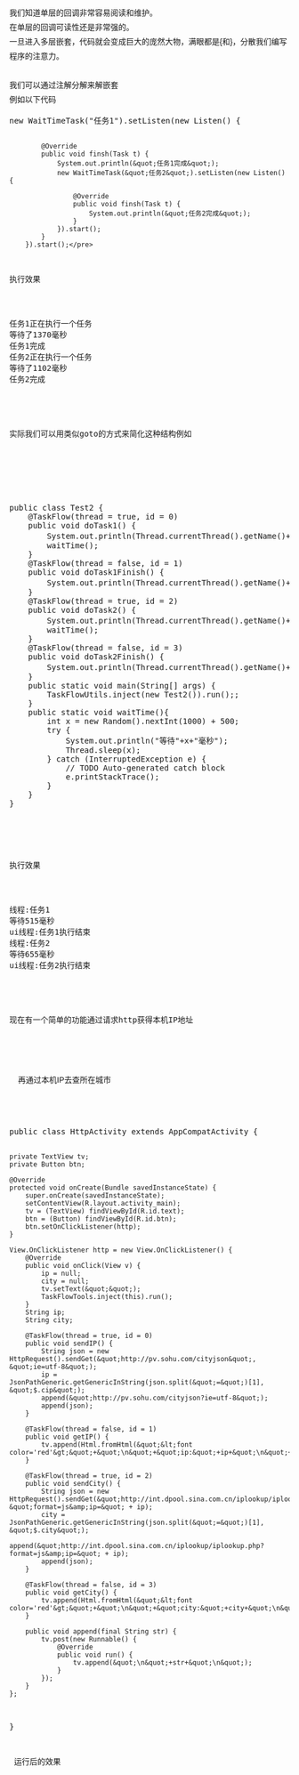 <p style="margin-top:0px; margin-bottom:0px; padding-top:0px; padding-bottom:0px; font-family:Arial; font-size:14px; line-height:26px">
	我们知道单层的回调非常容易阅读和维护。
</p>
<p style="margin-top:0px; margin-bottom:0px; padding-top:0px; padding-bottom:0px; font-family:Arial; font-size:14px; line-height:26px">
	在单层的回调可读性还是非常强的。
</p>
<p style="margin-top:0px; margin-bottom:0px; padding-top:0px; padding-bottom:0px; font-family:Arial; font-size:14px; line-height:26px">
	一旦进入多层嵌套，代码就会变成巨大的庞然大物，满眼都是{和}，分散我们编写程序的注意力。
</p>
<p style="margin-top:0px; margin-bottom:0px; padding-top:0px; padding-bottom:0px; font-family:Arial; font-size:14px; line-height:26px">
	<br />
	
</p>
<p style="margin-top:0px; margin-bottom:0px; padding-top:0px; padding-bottom:0px; font-family:Arial; font-size:14px; line-height:26px">
	我们可以通过注解分解来解嵌套
</p>
<p style="margin-top:0px; margin-bottom:0px; padding-top:0px; padding-bottom:0px; font-family:Arial; font-size:14px; line-height:26px">
	例如以下代码
</p>
<p style="margin-top:0px; margin-bottom:0px; padding-top:0px; padding-bottom:0px; font-family:Arial; font-size:14px; line-height:26px">
</p>
<pre code_snippet_id="1630449" snippet_file_name="blog_20160331_1_3182537" name="code" class="java">new WaitTimeTask(&quot;任务1&quot;).setListen(new Listen() {

			@Override
			public void finsh(Task t) {
				System.out.println(&quot;任务1完成&quot;);
				new WaitTimeTask(&quot;任务2&quot;).setListen(new Listen() {

					@Override
					public void finsh(Task t) {
						System.out.println(&quot;任务2完成&quot;);
					}
				}).start();
			}
		}).start();</pre>
<pre code_snippet_id="1630449" snippet_file_name="blog_20160331_5_8678223" name="code" class="java">执行效果</pre>
<pre code_snippet_id="1630449" snippet_file_name="blog_20160331_3_3978141" name="code" class="java">任务1正在执行一个任务
等待了1370毫秒
任务1完成
任务2正在执行一个任务
等待了1102毫秒
任务2完成</pre>
<br />
实际我们可以用类似goto的方式来简化这种结构例如
<p>
</p>
<p style="margin-top:0px; margin-bottom:0px; padding-top:0px; padding-bottom:0px; font-family:Arial; font-size:14px; line-height:26px">
</p>
<pre code_snippet_id="1630449" snippet_file_name="blog_20160331_4_771775" name="code" class="java">public class Test2 {
	@TaskFlow(thread = true, id = 0)
	public void doTask1() {
		System.out.println(Thread.currentThread().getName()+&quot;:&quot;+&quot;任务1&quot;);
		waitTime();
	}
	@TaskFlow(thread = false, id = 1)
	public void doTask1Finish() {
		System.out.println(Thread.currentThread().getName()+&quot;:&quot;+&quot;任务1执行结束&quot;);
	}
	@TaskFlow(thread = true, id = 2)
	public void doTask2() {
		System.out.println(Thread.currentThread().getName()+&quot;:&quot;+&quot;任务2&quot;);
		waitTime();
	}
	@TaskFlow(thread = false, id = 3)
	public void doTask2Finish() {
		System.out.println(Thread.currentThread().getName()+&quot;:&quot;+&quot;任务2执行结束&quot;);
	}
	public static void main(String[] args) {
		TaskFlowUtils.inject(new Test2()).run();;
	}
	public static void waitTime(){
		int x = new Random().nextInt(1000) + 500;
		try {
			System.out.println(&quot;等待&quot;+x+&quot;毫秒&quot;);
			Thread.sleep(x);
		} catch (InterruptedException e) {
			// TODO Auto-generated catch block
			e.printStackTrace();
		}
	}
}</pre>
<br />

<pre code_snippet_id="1630449" snippet_file_name="blog_20160331_5_8678223" name="code" class="java">执行效果</pre>
<pre code_snippet_id="1630449" snippet_file_name="blog_20160331_6_2440215" name="code" class="java">线程:任务1
等待515毫秒
ui线程:任务1执行结束
线程:任务2
等待655毫秒
ui线程:任务2执行结束
</pre>
<br />
现在有一个简单的功能通过请求http获得本机IP地址
<p>
</p>
<p style="margin-top:0px; margin-bottom:0px; padding-top:0px; padding-bottom:0px; font-family:Arial; font-size:14px; line-height:26px">
	再通过本机IP去查所在城市
</p>
<p style="margin-top:0px; margin-bottom:0px; padding-top:0px; padding-bottom:0px; font-family:Arial; font-size:14px; line-height:26px">
</p>
<pre code_snippet_id="1630449" snippet_file_name="blog_20160331_7_7282001" name="code" class="java">public class HttpActivity extends AppCompatActivity {

    private TextView tv;
    private Button btn;

    @Override
    protected void onCreate(Bundle savedInstanceState) {
        super.onCreate(savedInstanceState);
        setContentView(R.layout.activity_main);
        tv = (TextView) findViewById(R.id.text);
        btn = (Button) findViewById(R.id.btn);
        btn.setOnClickListener(http);
    }

    View.OnClickListener http = new View.OnClickListener() {
        @Override
        public void onClick(View v) {
            ip = null;
            city = null;
            tv.setText(&quot;&quot;);
            TaskFlowTools.inject(this).run();
        }
        String ip;
        String city;

        @TaskFlow(thread = true, id = 0)
        public void sendIP() {
            String json = new HttpRequest().sendGet(&quot;http://pv.sohu.com/cityjson&quot;, &quot;ie=utf-8&quot;);
            ip = JsonPathGeneric.getGenericInString(json.split(&quot;=&quot;)[1], &quot;$.cip&quot;);
            append(&quot;http://pv.sohu.com/cityjson?ie=utf-8&quot;);
            append(json);
        }

        @TaskFlow(thread = false, id = 1)
        public void getIP() {
            tv.append(Html.fromHtml(&quot;&lt;font color='red'&gt;&quot;+&quot;\n&quot;+&quot;ip:&quot;+ip+&quot;\n&quot;+&quot;&lt;/font&gt;&quot;));
        }

        @TaskFlow(thread = true, id = 2)
        public void sendCity() {
            String json = new HttpRequest().sendGet(&quot;http://int.dpool.sina.com.cn/iplookup/iplookup.php&quot;, &quot;format=js&amp;ip=&quot; + ip);
            city = JsonPathGeneric.getGenericInString(json.split(&quot;=&quot;)[1], &quot;$.city&quot;);
            append(&quot;http://int.dpool.sina.com.cn/iplookup/iplookup.php?format=js&amp;ip=&quot; + ip);
            append(json);
        }

        @TaskFlow(thread = false, id = 3)
        public void getCity() {
            tv.append(Html.fromHtml(&quot;&lt;font color='red'&gt;&quot;+&quot;\n&quot;+&quot;city:&quot;+city+&quot;\n&quot;+&quot;&lt;/font&gt;&quot;));
        }

        public void append(final String str) {
            tv.post(new Runnable() {
                @Override
                public void run() {
                    tv.append(&quot;\n&quot;+str+&quot;\n&quot;);
                }
            });
        }
    };


}
</pre>
<br />
运行后的效果
<p>
</p>
<p style="margin-top:0px; margin-bottom:0px; padding-top:0px; padding-bottom:0px; font-family:Arial; font-size:14px; line-height:26px">
	<img src="http://img.blog.csdn.net/20160331152120898?watermark/2/text/aHR0cDovL2Jsb2cuY3Nkbi5uZXQv/font/5a6L5L2T/fontsize/400/fill/I0JBQkFCMA==/dissolve/70/gravity/Center" alt="" /><br />
	
</p>
